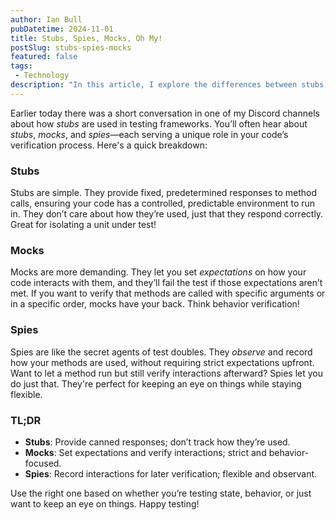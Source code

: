 ```yaml
---
author: Ian Bull
pubDatetime: 2024-11-01
title: Stubs, Spies, Mocks, Oh My!
postSlug: stubs-spies-mocks
featured: false
tags:
 - Technology
description: "In this article, I explore the differences between stubs, mocks, and spies in testing frameworks, highlighting their unique roles in ensuring effective code verification."
---
```


Earlier today there was a short conversation in one of my Discord channels about how _stubs_ are used in testing frameworks. You’ll often hear about _stubs_, _mocks_, and _spies_—each serving a unique role in your code’s verification process. Here's a quick breakdown:

### Stubs

Stubs are simple. They provide fixed, predetermined responses to method calls, ensuring your code has a controlled, predictable environment to run in. They don’t care about how they’re used, just that they respond correctly. Great for isolating a unit under test!

### Mocks

Mocks are more demanding. They let you set _expectations_ on how your code interacts with them, and they’ll fail the test if those expectations aren’t met. If you want to verify that methods are called with specific arguments or in a specific order, mocks have your back. Think behavior verification!

### Spies

Spies are like the secret agents of test doubles. They _observe_ and record how your methods are used, without requiring strict expectations upfront. Want to let a method run but still verify interactions afterward? Spies let you do just that. They're perfect for keeping an eye on things while staying flexible.

### TL;DR

- **Stubs**: Provide canned responses; don’t track how they’re used.
- **Mocks**: Set expectations and verify interactions; strict and behavior-focused.
- **Spies**: Record interactions for later verification; flexible and observant.

Use the right one based on whether you’re testing state, behavior, or just want to keep an eye on things. Happy testing!
